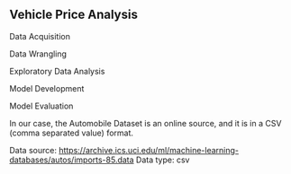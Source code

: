##  Vehicle Price Analysis

<p>Data Acquisition
<p>Data Wrangling
<p>Exploratory Data Analysis
<p>Model Development
<p>Model Evaluation

In our case, the Automobile Dataset is an online source, and it is in a CSV (comma separated value) format.

Data source: https://archive.ics.uci.edu/ml/machine-learning-databases/autos/imports-85.data
Data type: csv
